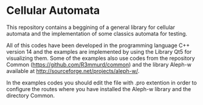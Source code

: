 # Cellular Automata

This repository contains a beggining of a general library for cellular automata
and the implementation of some classics automata for testing.

All of this codes have been developed in the programming language C++
version 14 and the examples are implemented by using the Library Qt5 for
visualizing them. Some of the examples also use codes from the repository
Common (https://github.com/R3mmurd/common) and the library Aleph-w available
at http://sourceforge.net/projects/aleph-w/.

In the examples codes you should edit the file with .pro extention in order to
configure the routes where you have installed the Aleph-w library and the
directory Common.
